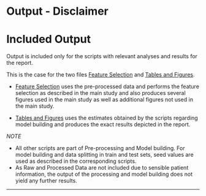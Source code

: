 Output - Disclaimer
===

# Included Output

Output is included only for the scripts with relevant analyses and results for the report. 

This is the case for the two files [Feature Selection]() and [Tables and Figures]().

* [Feature Selection]() uses the pre-processed data and performs the feature selection as described in the main study and also produces several figures used in the main study as well as additional figures not used in the main study.

* [Tables and Figures]() uses the estimates obtained by the scripts regarding model building and produces the exact results depicted in the report. 


*NOTE*

* All other scripts are part of Pre-processing and Model building. For model building and data splitting in train and test sets, seed values are used as described in the corresponding scripts.
* As Raw and Processed Data are not included due to sensible patient information, the output of the processing and model building does not yield any further results.

---
